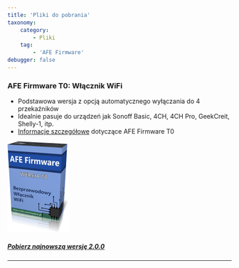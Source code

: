 ```yaml
---
title: 'Pliki do pobrania'
taxonomy:
    category:
        - Pliki
    tag:
        - 'AFE Firmware'
debugger: false
---
```


### AFE Firmware T0: Włącznik WiFi
* Podstawowa wersja z opcją automatycznego wyłączania do 4 przekaźników
* Idealnie pasuje do urządzeń jak Sonoff Basic, 4CH, 4CH Pro, GeekCreit, Shelly-1, itp.
* [Informacje szczegółowe](l/postawowe-informacje/afe%20firmware%20-%20wersje/afe-firmware-t0-wlacznik-wifi) dotyczące AFE Firmware T0

![](afe-firmware-t0-logo.png)

##### [Pobierz najnowszą wersję 2.0.0](https://www.smartnydom.pl/download/afe-firmware-t0-t4-2-0-0-b5/?target=_blank)

---